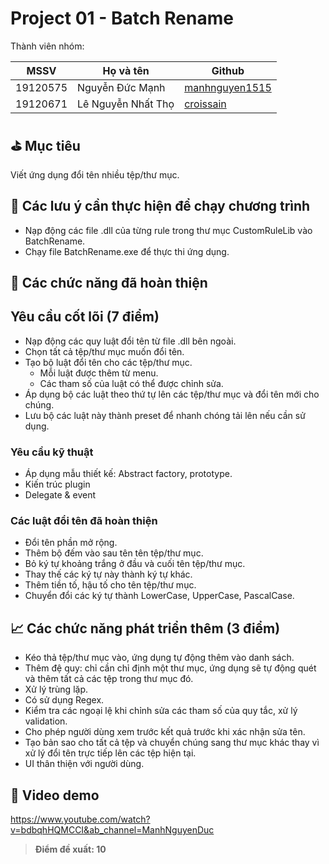 # Project 01 - Batch Rename

Thành viên nhóm:

MSSV | Họ và tên | Github
---- | --------- | ------
19120575 | Nguyễn Đức Mạnh | [manhnguyen1515](https://github.com/manhnguyen1515)
19120671 | Lê Nguyễn Nhất Thọ | [croissain](https://github.com/thole20042001)

## ⛳ Mục tiêu
Viết ứng dụng đổi tên nhiều tệp/thư mục.

## 📝 Các lưu ý cần thực hiện để chạy chương trình
- Nạp động các file .dll của từng rule trong thư mục CustomRuleLib vào BatchRename.
- Chạy file BatchRename.exe để thực thi ứng dụng.

## 🎯 Các chức năng đã hoàn thiện
## Yêu cầu cốt lõi (7 điểm)
- Nạp động các quy luật đổi tên từ file .dll bên ngoài.
- Chọn tất cả tệp/thư mục muốn đổi tên.
- Tạo bộ luật đổi tên cho các tệp/thư mục.
    - Mỗi luật được thêm từ menu.
    - Các tham số của luật có thể được chỉnh sửa.
- Áp dụng bộ các luật theo thứ tự lên các tệp/thư mục và đổi tên mới cho chúng.
- Lưu bộ các luật này thành preset để nhanh chóng tải lên nếu cần sử dụng.

### Yêu cầu kỹ thuật
- Áp dụng mẫu thiết kế: Abstract factory, prototype.
- Kiến trúc plugin
- Delegate & event

### Các luật đổi tên đã hoàn thiện
- Đổi tên phần mở rộng.
- Thêm bộ đếm vào sau tên tên tệp/thư mục.
- Bỏ ký tự khoảng trắng ở đầu và cuối tên tệp/thư mục.
- Thay thế các ký tự này thành ký tự khác.
- Thêm tiền tố, hậu tố cho tên tệp/thư mục.
- Chuyển đổi các ký tự thành LowerCase, UpperCase, PascalCase.


## 📈 Các chức năng phát triển thêm (3 điểm)
- Kéo thả tệp/thư mục vào, ứng dụng tự động thêm vào danh sách.
- Thêm đệ quy: chỉ cần chỉ định một thư mục, ứng dụng sẽ tự động quét và thêm tất cả các tệp trong thư mục đó.
- Xử lý trùng lặp.
- Có sử dụng Regex.
- Kiểm tra các ngoại lệ khi chỉnh sửa các tham số của quy tắc, xử lý validation.
- Cho phép người dùng xem trước kết quả trước khi xác nhận sửa tên.
- Tạo bản sao cho tất cả tệp và chuyển chúng sang thư mục khác thay vì xử lý đổi tên trực tiếp lên các tệp hiện tại.
- UI thân thiện với người dùng.

## 🎥 Video demo
https://www.youtube.com/watch?v=bdbqhHQMCCI&ab_channel=ManhNguyenDuc

> **Điểm đề xuất: 10**

